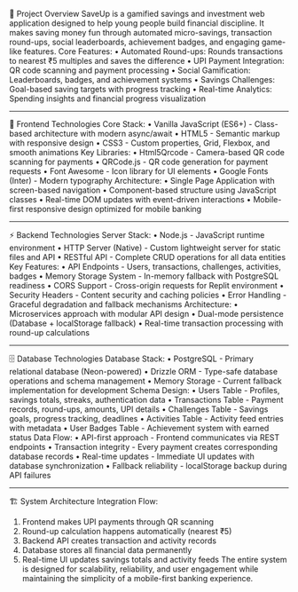 🎯 Project Overview
SaveUp is a gamified savings and investment web application designed to help young people build financial discipline. It makes saving money fun through automated micro-savings, transaction round-ups, social leaderboards, achievement badges, and engaging game-like features.
Core Features:
•	Automated Round-ups: Rounds transactions to nearest ₹5 multiples and saves the difference
•	UPI Payment Integration: QR code scanning and payment processing
•	Social Gamification: Leaderboards, badges, and achievement systems
•	Savings Challenges: Goal-based saving targets with progress tracking
•	Real-time Analytics: Spending insights and financial progress visualization
________________________________________
🎨 Frontend Technologies
Core Stack:
•	Vanilla JavaScript (ES6+) - Class-based architecture with modern async/await
•	HTML5 - Semantic markup with responsive design
•	CSS3 - Custom properties, Grid, Flexbox, and smooth animations
Key Libraries:
•	Html5Qrcode - Camera-based QR code scanning for payments
•	QRCode.js - QR code generation for payment requests
•	Font Awesome - Icon library for UI elements
•	Google Fonts (Inter) - Modern typography
Architecture:
•	Single Page Application with screen-based navigation
•	Component-based structure using JavaScript classes
•	Real-time DOM updates with event-driven interactions
•	Mobile-first responsive design optimized for mobile banking
________________________________________
⚡ Backend Technologies
Server Stack:
•	Node.js - JavaScript runtime environment
•	HTTP Server (Native) - Custom lightweight server for static files and API
•	RESTful API - Complete CRUD operations for all data entities
Key Features:
•	API Endpoints - Users, transactions, challenges, activities, badges
•	Memory Storage System - In-memory fallback with PostgreSQL readiness
•	CORS Support - Cross-origin requests for Replit environment
•	Security Headers - Content security and caching policies
•	Error Handling - Graceful degradation and fallback mechanisms
Architecture:
•	Microservices approach with modular API design
•	Dual-mode persistence (Database + localStorage fallback)
•	Real-time transaction processing with round-up calculations
________________________________________
🗄️ Database Technologies
Database Stack:
•	PostgreSQL - Primary relational database (Neon-powered)
•	Drizzle ORM - Type-safe database operations and schema management
•	Memory Storage - Current fallback implementation for development
Schema Design:
•	Users Table - Profiles, savings totals, streaks, authentication data
•	Transactions Table - Payment records, round-ups, amounts, UPI details
•	Challenges Table - Savings goals, progress tracking, deadlines
•	Activities Table - Activity feed entries with metadata
•	User Badges Table - Achievement system with earned status
Data Flow:
•	API-first approach - Frontend communicates via REST endpoints
•	Transaction integrity - Every payment creates corresponding database records
•	Real-time updates - Immediate UI updates with database synchronization
•	Fallback reliability - localStorage backup during API failures
________________________________________
🏗️ System Architecture
Integration Flow:
1.	Frontend makes UPI payments through QR scanning
2.	Round-up calculation happens automatically (nearest ₹5)
3.	Backend API creates transaction and activity records
4.	Database stores all financial data permanently
5.	Real-time UI updates savings totals and activity feeds
The entire system is designed for scalability, reliability, and user engagement while maintaining the simplicity of a mobile-first banking experience.
